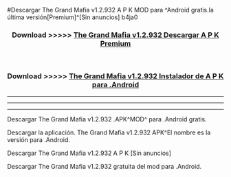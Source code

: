 #Descargar The Grand Mafia v1.2.932 A P K MOD para ^Android gratis.la última versión[Premium]^[Sin anuncios] b4ja0



<div align="center">
<h3>Download >>>>> <a href="https://es-web.web.app/?es= The Grand Mafia v1.2.932">The Grand Mafia v1.2.932 Descargar A P K Premium</a></h3><br>

<h3>Download >>>>> <a href="https://es-web.web.app/?es= The Grand Mafia v1.2.932">The Grand Mafia v1.2.932 Instalador de A P K para .Android</a></h3>
</div>


----------------------------------------------------------

----------------------------------------------------------

----------------------------------------------------------

Descargar The Grand Mafia v1.2.932 .APK^MOD^ para .Android gratis.

Descargar la aplicación. The Grand Mafia v1.2.932 APK^El nombre es la versión para .Android.

Descargar The Grand Mafia v1.2.932 A P K [Sin anuncios]

Descargar The Grand Mafia v1.2.932 gratuita del mod para .Android.